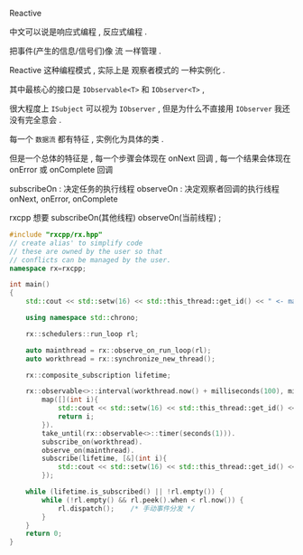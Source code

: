 

Reactive 

中文可以说是响应式编程 , 反应式编程 . 

把事件(产生的信息/信号们)像 流 一样管理 . 

Reactive 这种编程模式 , 实际上是 观察者模式的 一种实例化 . 

其中最核心的接口是 `IObservable<T>` 和 `IObserver<T>` , 

很大程度上 `ISubject` 可以视为 `IObserver` , 但是为什么不直接用 `IObserver` 我还没有完全意会 . 

每一个 `数据流` 都有特征 , 实例化为具体的类 . 

但是一个总体的特征是 , 每一个步骤会体现在 onNext 回调 , 每一个结果会体现在 onError 或 onComplete 回调

subscribeOn : 决定任务的执行线程
observeOn   : 决定观察者回调的执行线程 onNext, onError, onComplete


rxcpp 想要 subscribeOn(其他线程) observeOn(当前线程) ; 
```c++
#include "rxcpp/rx.hpp"
// create alias' to simplify code
// these are owned by the user so that
// conflicts can be managed by the user.
namespace rx=rxcpp;

int main()
{
    std::cout << std::setw(16) << std::this_thread::get_id() << " <- main thread id" << std::endl;

    using namespace std::chrono;

    rx::schedulers::run_loop rl;

    auto mainthread = rx::observe_on_run_loop(rl);
    auto workthread = rx::synchronize_new_thread();

    rx::composite_subscription lifetime;

    rx::observable<>::interval(workthread.now() + milliseconds(100), milliseconds(400)).
        map([](int i){
            std::cout << std::setw(16) << std::this_thread::get_id() << ": " << i << std::endl;
            return i;
        }).
        take_until(rx::observable<>::timer(seconds(1))).
        subscribe_on(workthread).
        observe_on(mainthread).
        subscribe(lifetime, [&](int i){
            std::cout << std::setw(16) << std::this_thread::get_id() << ": " << i << std::endl;
        });

    while (lifetime.is_subscribed() || !rl.empty()) {
        while (!rl.empty() && rl.peek().when < rl.now()) {
            rl.dispatch();    /* 手动事件分发 */
        }
    }
    return 0;
}
```
